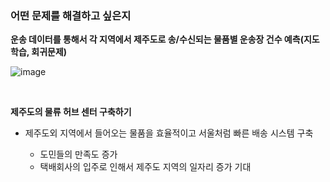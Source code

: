 ### 어떤 문제를 해결하고 싶은지

**운송 데이터를 통해서 각 지역에서 제주도로 송/수신되는 물품별 운송장 건수 예측(지도학습, 회귀문제)**

![image](https://user-images.githubusercontent.com/86671456/173233066-cb37c7b9-9323-4d47-94a5-af04b4f8c19f.png)


<br>

**제주도의 물류 허브 센터 구축하기**

- 제주도외 지역에서 들어오는 물품을 효율적이고 서울처럼 빠른 배송 시스템 구축

   - 도민들의 만족도 증가
   - 택배회사의 입주로 인해서 제주도 지역의 일자리 증가 기대



